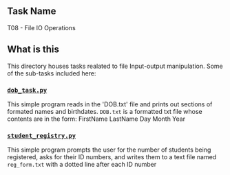 ## Task Name
T08 - File IO Operations

## What is this
This directory houses tasks realated to file Input-output manipulation.
Some of the sub-tasks included here:

### [`dob_task.py`](dob_task.py)
This simple program reads in the 'DOB.txt' file and prints out sections of formated names and birthdates.
`DOB.txt` is a formatted txt file whose contents are in the form:
FirstName LastName Day Month Year

### [`student_registry.py`](student_registry.py)
This simple program prompts the user for the number of students being registered, asks for their ID numbers, and writes
them to a text file named `reg_form.txt` with a dotted line after each ID number
